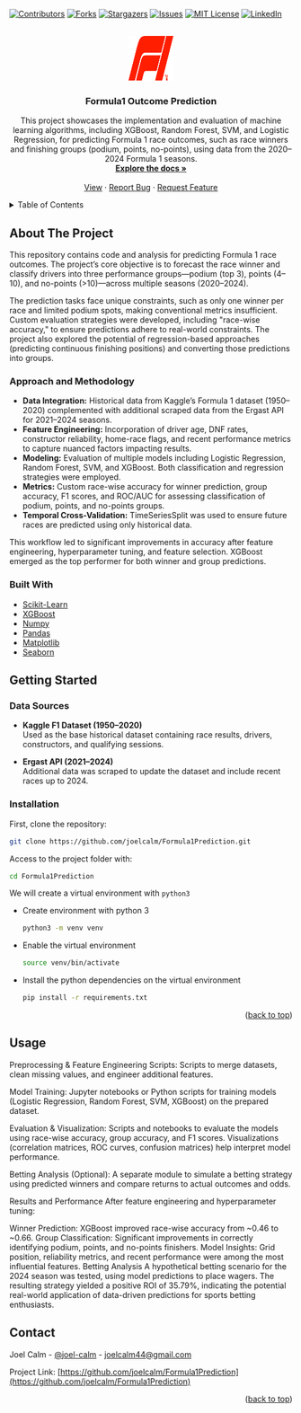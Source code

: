 <div id="top"></div>

<!-- PROJECT SHIELDS -->
<!--
*** https://www.markdownguide.org/basic-syntax/#reference-style-links
-->
[![Contributors][contributors-shield]][contributors-url]
[![Forks][forks-shield]][forks-url]
[![Stargazers][stars-shield]][stars-url]
[![Issues][issues-shield]][issues-url]
[![MIT License][license-shield]][license-url]
[![LinkedIn][linkedin-shield]][linkedin-url]



<!-- PROJECT LOGO -->
<br />
<div align="center">
  <a href="[https://github.com/joelcalm/Formula1Prediction](https://github.com/joelcalm/Formula1Prediction)">
    <img src="logo.png" alt="Logo" width="80" height="80">
  </a>  

  <h3 align="center">Formula1 Outcome Prediction</h3>

  <p align="center">
    This project showcases the implementation and evaluation of machine learning algorithms, including XGBoost, Random Forest, SVM, and Logistic Regression, for predicting Formula 1 race outcomes, such as race winners and finishing groups (podium, points, no-points), using data from the 2020–2024 Formula 1 seasons.
    <br />
    <a href="https://github.com/joelcalm/Formula1Prediction"><strong>Explore the docs »</strong></a>
    <br />
    <br />
    <a href="https://github.com/joelcalm/Formula1Prediction">View</a>
    ·
    <a href="https://github.com/joelcalm/Formula1Prediction/issues">Report Bug</a>
    ·
    <a href="https://github.com/joelcalm/Formula1Prediction/issues">Request Feature</a>
  </p>
</div>

<!-- TABLE OF CONTENTS -->
<details>
  <summary>Table of Contents</summary>
  <ol>
    <li>
      <a href="#about-the-project">About The Project</a>
      <ul>
        <li><a href="#approach-and-methodology">Approach and Methodology</a></li>
        <li><a href="#built-with">Built With</a></li>
      </ul>
    </li>
    <li>
      <a href="#getting-started">Getting Started</a>
      <ul>
        <li><a href="#data-sources">Data Sources</a></li>
        <li><a href="#installation">Installation</a></li>
      </ul>
    </li>
    <li><a href="#usage">Usage</a></li>
    <li><a href="#results-and-performance">Results and Performance</a></li>
    <li><a href="#betting-analysis">Betting Analysis</a></li>
    <li><a href="#contact">Contact</a></li>
  </ol>
</details>


## About The Project

This repository contains code and analysis for predicting Formula 1 race outcomes. The project’s core objective is to forecast the race winner and classify drivers into three performance groups—podium (top 3), points (4–10), and no-points (>10)—across multiple seasons (2020–2024).

The prediction tasks face unique constraints, such as only one winner per race and limited podium spots, making conventional metrics insufficient. Custom evaluation strategies were developed, including "race-wise accuracy," to ensure predictions adhere to real-world constraints. The project also explored the potential of regression-based approaches (predicting continuous finishing positions) and converting those predictions into groups.

### Approach and Methodology

- **Data Integration:** Historical data from Kaggle’s Formula 1 dataset (1950–2020) complemented with additional scraped data from the Ergast API for 2021–2024 seasons.
- **Feature Engineering:** Incorporation of driver age, DNF rates, constructor reliability, home-race flags, and recent performance metrics to capture nuanced factors impacting results.
- **Modeling:** Evaluation of multiple models including Logistic Regression, Random Forest, SVM, and XGBoost. Both classification and regression strategies were employed.
- **Metrics:** Custom race-wise accuracy for winner prediction, group accuracy, F1 scores, and ROC/AUC for assessing classification of podium, points, and no-points groups.
- **Temporal Cross-Validation:** TimeSeriesSplit was used to ensure future races are predicted using only historical data.

This workflow led to significant improvements in accuracy after feature engineering, hyperparameter tuning, and feature selection. XGBoost emerged as the top performer for both winner and group predictions.

### Built With

* [Scikit-Learn](https://scikit-learn.org/)
* [XGBoost](https://xgboost.readthedocs.io/)
* [Numpy](https://numpy.org/)
* [Pandas](https://pandas.pydata.org/)
* [Matplotlib](https://matplotlib.org/)
* [Seaborn](https://seaborn.pydata.org/)


## Getting Started

### Data Sources

- **Kaggle F1 Dataset (1950–2020)**  
  Used as the base historical dataset containing race results, drivers, constructors, and qualifying sessions.

- **Ergast API (2021–2024)**  
  Additional data was scraped to update the dataset and include recent races up to 2024.


### Installation


First, clone the repository:
   ```sh
   git clone https://github.com/joelcalm/Formula1Prediction.git
   ```
Access to the project folder with:
  ```sh
  cd Formula1Prediction
  ```

We will create a virtual environment with `python3`
* Create environment with python 3 
    ```sh
    python3 -m venv venv
    ```
    
* Enable the virtual environment
    ```sh
    source venv/bin/activate
    ```

* Install the python dependencies on the virtual environment
    ```sh
    pip install -r requirements.txt
    ```

<p align="right">(<a href="#top">back to top</a>)</p>

## Usage
Preprocessing & Feature Engineering Scripts:
Scripts to merge datasets, clean missing values, and engineer additional features.

Model Training:
Jupyter notebooks or Python scripts for training models (Logistic Regression, Random Forest, SVM, XGBoost) on the prepared dataset.

Evaluation & Visualization:
Scripts and notebooks to evaluate the models using race-wise accuracy, group accuracy, and F1 scores. Visualizations (correlation matrices, ROC curves, confusion matrices) help interpret model performance.

Betting Analysis (Optional):
A separate module to simulate a betting strategy using predicted winners and compare returns to actual outcomes and odds.

Results and Performance
After feature engineering and hyperparameter tuning:

Winner Prediction: XGBoost improved race-wise accuracy from ~0.46 to ~0.66.
Group Classification: Significant improvements in correctly identifying podium, points, and no-points finishers.
Model Insights: Grid position, reliability metrics, and recent performance were among the most influential features.
Betting Analysis
A hypothetical betting scenario for the 2024 season was tested, using model predictions to place wagers. The resulting strategy yielded a positive ROI of 35.79%, indicating the potential real-world application of data-driven predictions for sports betting enthusiasts.

<!-- CONTACT -->
## Contact

Joel Calm  - [@joel-calm](https://www.linkedin.com/in/joel-calm/) - joelcalm44@gmail.com

Project Link: [https://github.com/joelcalm/Formula1Prediction](https://github.com/joelcalm/Formula1Prediction)


<p align="right">(<a href="#top">back to top</a>)</p>



<!-- MARKDOWN LINKS & IMAGES -->
<!-- https://www.markdownguide.org/basic-syntax/#reference-style-links -->
[contributors-shield]: https://img.shields.io/github/contributors/joelcalm/RandomForest.svg?style=for-the-badge
[contributors-url]: https://github.com/joelcalm/RandomForest/graphs/contributors
[forks-shield]: https://img.shields.io/github/forks/puchee99/PytorchClassifier.svg?style=for-the-badge
[forks-url]: https://github.com/joelcalm/RandomForest/network/members
[stars-shield]: https://img.shields.io/github/stars/joelcalm/RandomForest.svg?style=for-the-badge
[stars-url]: https://github.com/joelcalm/RandomForest/stargazers
[issues-shield]: https://img.shields.io/github/issues/joelcalm/RandomForest.svg?style=for-the-badge
[issues-url]: https://github.com/joelcalm/RandomForest/issues
[license-shield]: https://img.shields.io/github/license/joelcalm/RandomForest.svg?style=for-the-badge
[license-url]: https://github.com/joelcalm/RandomForest/blob/main/LICENSE.txt
[linkedin-shield]: https://img.shields.io/badge/-LinkedIn-black.svg?style=for-the-badge&logo=linkedin&colorB=555
[linkedin-url]: https://www.linkedin.com/in/joel-calm/
